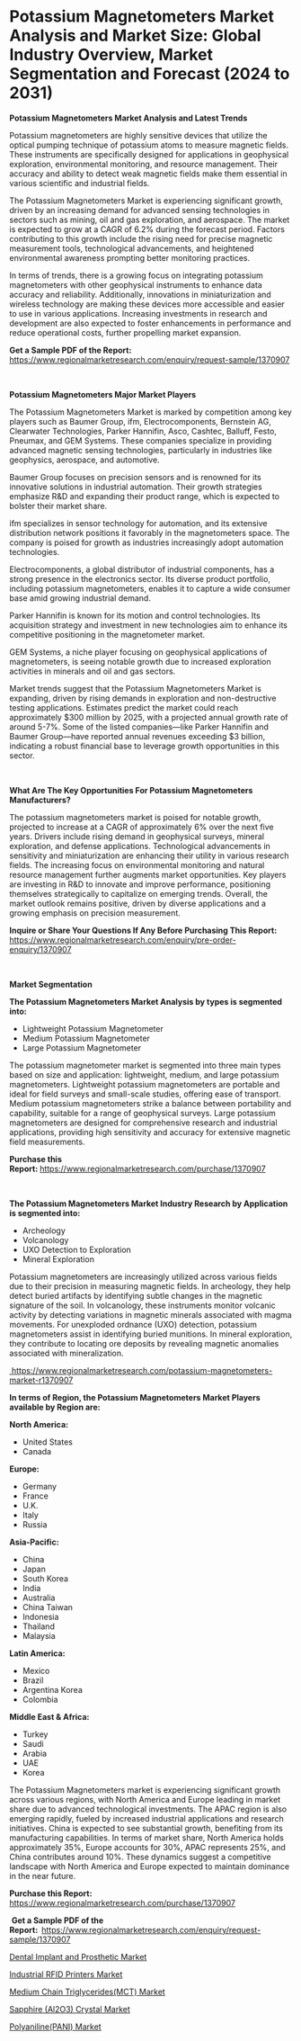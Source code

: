 <p><h1>Potassium Magnetometers Market Analysis and Market Size: Global Industry Overview, Market Segmentation and Forecast (2024 to 2031)</h1></p><p><strong>Potassium Magnetometers Market Analysis and Latest Trends</strong></p>
<p><p>Potassium magnetometers are highly sensitive devices that utilize the optical pumping technique of potassium atoms to measure magnetic fields. These instruments are specifically designed for applications in geophysical exploration, environmental monitoring, and resource management. Their accuracy and ability to detect weak magnetic fields make them essential in various scientific and industrial fields.</p><p>The Potassium Magnetometers Market is experiencing significant growth, driven by an increasing demand for advanced sensing technologies in sectors such as mining, oil and gas exploration, and aerospace. The market is expected to grow at a CAGR of 6.2% during the forecast period. Factors contributing to this growth include the rising need for precise magnetic measurement tools, technological advancements, and heightened environmental awareness prompting better monitoring practices. </p><p>In terms of trends, there is a growing focus on integrating potassium magnetometers with other geophysical instruments to enhance data accuracy and reliability. Additionally, innovations in miniaturization and wireless technology are making these devices more accessible and easier to use in various applications. Increasing investments in research and development are also expected to foster enhancements in performance and reduce operational costs, further propelling market expansion.</p></p>
<p><strong>Get a Sample PDF of the Report:&nbsp;</strong> <a href="https://www.regionalmarketresearch.com/enquiry/request-sample/1370907">https://www.regionalmarketresearch.com/enquiry/request-sample/1370907</a></p>
<p>&nbsp;</p>
<p><strong>Potassium Magnetometers Major Market Players</strong></p>
<p><p>The Potassium Magnetometers Market is marked by competition among key players such as Baumer Group, ifm, Electrocomponents, Bernstein AG, Clearwater Technologies, Parker Hannifin, Asco, Cashtec, Balluff, Festo, Pneumax, and GEM Systems. These companies specialize in providing advanced magnetic sensing technologies, particularly in industries like geophysics, aerospace, and automotive.</p><p>Baumer Group focuses on precision sensors and is renowned for its innovative solutions in industrial automation. Their growth strategies emphasize R&D and expanding their product range, which is expected to bolster their market share.</p><p>ifm specializes in sensor technology for automation, and its extensive distribution network positions it favorably in the magnetometers space. The company is poised for growth as industries increasingly adopt automation technologies.</p><p>Electrocomponents, a global distributor of industrial components, has a strong presence in the electronics sector. Its diverse product portfolio, including potassium magnetometers, enables it to capture a wide consumer base amid growing industrial demand.</p><p>Parker Hannifin is known for its motion and control technologies. Its acquisition strategy and investment in new technologies aim to enhance its competitive positioning in the magnetometer market.</p><p>GEM Systems, a niche player focusing on geophysical applications of magnetometers, is seeing notable growth due to increased exploration activities in minerals and oil and gas sectors.</p><p>Market trends suggest that the Potassium Magnetometers Market is expanding, driven by rising demands in exploration and non-destructive testing applications. Estimates predict the market could reach approximately $300 million by 2025, with a projected annual growth rate of around 5-7%. Some of the listed companies—like Parker Hannifin and Baumer Group—have reported annual revenues exceeding $3 billion, indicating a robust financial base to leverage growth opportunities in this sector.</p></p>
<p>&nbsp;</p>
<p><strong>What Are The Key Opportunities For Potassium Magnetometers Manufacturers?</strong></p>
<p><p>The potassium magnetometers market is poised for notable growth, projected to increase at a CAGR of approximately 6% over the next five years. Drivers include rising demand in geophysical surveys, mineral exploration, and defense applications. Technological advancements in sensitivity and miniaturization are enhancing their utility in various research fields. The increasing focus on environmental monitoring and natural resource management further augments market opportunities. Key players are investing in R&D to innovate and improve performance, positioning themselves strategically to capitalize on emerging trends. Overall, the market outlook remains positive, driven by diverse applications and a growing emphasis on precision measurement.</p></p>
<p><strong>Inquire or Share Your Questions If Any Before Purchasing This Report:</strong> <a href="https://www.regionalmarketresearch.com/enquiry/pre-order-enquiry/1370907">https://www.regionalmarketresearch.com/enquiry/pre-order-enquiry/1370907</a></p>
<p>&nbsp;</p>
<p><strong>Market Segmentation</strong></p>
<p><strong>The Potassium Magnetometers Market Analysis by types is segmented into:</strong></p>
<p><ul><li>Lightweight Potassium Magnetometer</li><li>Medium Potassium Magnetometer</li><li>Large Potassium Magnetometer</li></ul></p>
<p><p>The potassium magnetometer market is segmented into three main types based on size and application: lightweight, medium, and large potassium magnetometers. Lightweight potassium magnetometers are portable and ideal for field surveys and small-scale studies, offering ease of transport. Medium potassium magnetometers strike a balance between portability and capability, suitable for a range of geophysical surveys. Large potassium magnetometers are designed for comprehensive research and industrial applications, providing high sensitivity and accuracy for extensive magnetic field measurements.</p></p>
<p><strong>Purchase this Report:&nbsp;</strong><a href="https://www.regionalmarketresearch.com/purchase/1370907">https://www.regionalmarketresearch.com/purchase/1370907</a></p>
<p>&nbsp;</p>
<p><strong>The Potassium Magnetometers Market Industry Research by Application is segmented into:</strong></p>
<p><ul><li>Archeology</li><li>Volcanology</li><li>UXO Detection to Exploration</li><li>Mineral Exploration</li></ul></p>
<p><p>Potassium magnetometers are increasingly utilized across various fields due to their precision in measuring magnetic fields. In archeology, they help detect buried artifacts by identifying subtle changes in the magnetic signature of the soil. In volcanology, these instruments monitor volcanic activity by detecting variations in magnetic minerals associated with magma movements. For unexploded ordnance (UXO) detection, potassium magnetometers assist in identifying buried munitions. In mineral exploration, they contribute to locating ore deposits by revealing magnetic anomalies associated with mineralization.</p></p>
<p><a href="https://www.regionalmarketresearch.com/potassium-magnetometers-market-r1370907">&nbsp;https://www.regionalmarketresearch.com/potassium-magnetometers-market-r1370907</a></p>
<p><strong>In terms of Region, the Potassium Magnetometers Market Players available by Region are:</strong></p>
<p>
    <p> <strong> North America: </strong>
        <ul>
            <li>United States</li>
            <li>Canada</li>
        </ul>
        </p> 
    <p> <strong> Europe: </strong>
        <ul>
            <li>Germany</li>
            <li>France</li>
            <li>U.K.</li>
            <li>Italy</li>
            <li>Russia</li>
        </ul>
        </p> 
    <p> <strong> Asia-Pacific: </strong>
        <ul>
            <li>China</li>
            <li>Japan</li>
            <li>South Korea</li>
            <li>India</li>
            <li>Australia</li>
            <li>China Taiwan</li>
            <li>Indonesia</li>
            <li>Thailand</li>
            <li>Malaysia</li>
        </ul>
        </p> 
    <p> <strong> Latin America: </strong>
        <ul>
            <li>Mexico</li>
            <li>Brazil</li>
            <li>Argentina Korea</li>
            <li>Colombia</li>
        </ul>
        </p> 
    <p> <strong> Middle East & Africa: </strong>
        <ul>
            <li>Turkey</li>
            <li>Saudi</li>
            <li>Arabia</li>
            <li>UAE</li>
            <li>Korea</li>
        </ul>
    </p>
    </p>
<p><p>The Potassium Magnetometers market is experiencing significant growth across various regions, with North America and Europe leading in market share due to advanced technological investments. The APAC region is also emerging rapidly, fueled by increased industrial applications and research initiatives. China is expected to see substantial growth, benefiting from its manufacturing capabilities. In terms of market share, North America holds approximately 35%, Europe accounts for 30%, APAC represents 25%, and China contributes around 10%. These dynamics suggest a competitive landscape with North America and Europe expected to maintain dominance in the near future.</p></p>
<p><strong>Purchase this Report: </strong><a href="https://www.regionalmarketresearch.com/purchase/1370907">https://www.regionalmarketresearch.com/purchase/1370907</a></p>
<p>&nbsp;<strong>Get a Sample PDF of the Report:&nbsp;&nbsp;</strong><a href="https://www.regionalmarketresearch.com/enquiry/request-sample/1370907">https://www.regionalmarketresearch.com/enquiry/request-sample/1370907</a></p>
<p><strong></strong></p>
<p><p><a href="https://medium.com/@sariefhidayatullah20_21604/driving-factors-behind-the-dental-implant-and-prosthetic-market-trends-applications-and-regional-c8a14e2d2d41?postPublishedType=repub">Dental Implant and Prosthetic Market</a></p><p><a href="https://www.linkedin.com/pulse/industrial-rfid-printers-market-overview-regional-cmkbe">Industrial RFID Printers Market</a></p><p><a href="https://issuu.com/reportprime-2/docs/medium-chain-triglyceridesmct-marke_ee529277a2f069">Medium Chain Triglycerides(MCT) Market</a></p><p><a href="https://medium.com/@sariefhidayatullah20_21604/sapphire-al2o3-crystal-market-trends-and-regional-insights-forecasted-for-period-from-2024-to-61ccc5d8d31f">Sapphire (Al2O3) Crystal Market</a></p><p><a href="https://issuu.com/reportprime-2/docs/polyanilinepani-market-size-2030.pp_5262f467bdb87c">Polyaniline(PANI) Market</a></p></p>